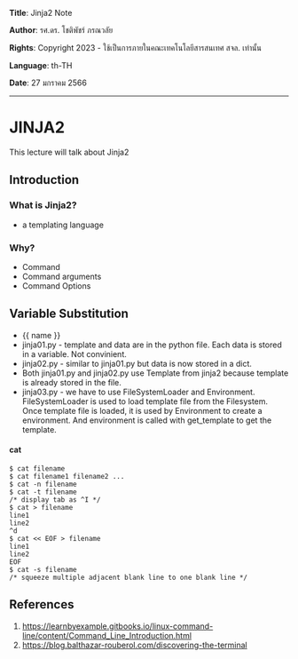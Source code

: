 **Title**: Jinja2 Note

**Author**: รศ.ดร. โชติพัชร์ ภรณวลัย

**Rights**:  Copyright 2023 - ใช้เป็นการภายในคณะเทคโนโลยีสารสนเทศ สจล. เท่านั้น

**Language**: th-TH

**Date**: 27 มกราคม 2566

---

# JINJA2

This lecture will talk about Jinja2

## Introduction

### What is Jinja2?

- a templating language

### Why?

- Command
- Command arguments
- Command Options

## Variable Substitution

- {{ name }}
- jinja01.py - template and data are in the python file. Each data is stored in a variable. Not convinient.
- jinja02.py - similar to jinja01.py but data is now stored in a dict.
- Both jinja01.py and jinja02.py use Template from jinja2 because template is already stored in the file.
- jinja03.py - we have to use FileSystemLoader and Environment. FileSystemLoader is used to load template file from the Filesystem. Once template file is loaded, it is used by Environment to create a environment. And environment is called with get_template to get the template.

#### cat

```
$ cat filename
$ cat filename1 filename2 ...
$ cat -n filename
$ cat -t filename
/* display tab as ^I */
$ cat > filename
line1
line2
^d
$ cat << EOF > filename
line1
line2
EOF
$ cat -s filename
/* squeeze multiple adjacent blank line to one blank line */
```

## References

1. <https://learnbyexample.gitbooks.io/linux-command-line/content/Command_Line_Introduction.html>
2. <https://blog.balthazar-rouberol.com/discovering-the-terminal>
